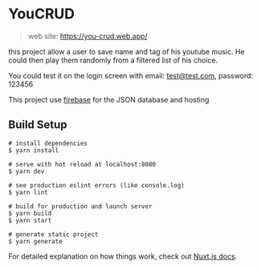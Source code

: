 # YouCRUD

> web site: https://you-crud.web.app/

this project allow a user to save name and tag of his youtube music.
He could then play them randomly from a filtered list of his choice.

You could test it on the login screen with email: test@test.com, password: 123456


This project use [firebase](https://firebase.google.com/) for the JSON database and hosting

## Build Setup

``` shell
# install dependencies
$ yarn install

# serve with hot reload at localhost:8080
$ yarn dev

# see production eslint errors (like console.log)
$ yarn lint

# build for production and launch server
$ yarn build
$ yarn start

# generate static project
$ yarn generate
```

For detailed explanation on how things work, check out [Nuxt.js docs](https://nuxtjs.org).
